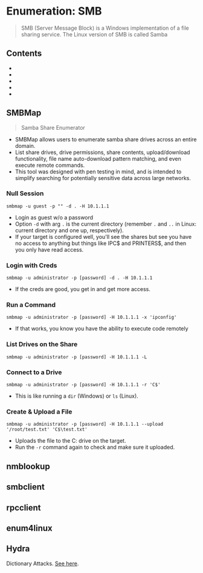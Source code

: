 # Enumeration: SMB
> SMB (Server Message Block) is a Windows implementation of a file sharing service.  The Linux version of SMB is called Samba

## Contents
- [](*)
- [](*)
- [](*)
- [](*)
- [](*)

## SMBMap
> Samba Share Enumerator
- SMBMap allows users to enumerate samba share drives across an entire domain.
- List share drives, drive permissions, share contents, upload/download functionality, file name auto-download pattern matching, and even execute remote commands.
- This tool was designed with pen testing in mind, and is intended to simplify searching for potentially sensitive data across large networks.

### Null Session
```
smbmap -u guest -p "" -d . -H 10.1.1.1
```
- Login as guest w/o a password
- Option `-d` with arg `.` is the current directory (remember `.` and `..` in Linux: current directory and one up, respectively).
- If your target is configured well, you'll see the shares but see you have no access to anything but things like IPC$ and PRINTERS$, and then you only have read access.

### Login with Creds
```
smbmap -u administrator -p [password] -d . -H 10.1.1.1
```
- If the creds are good, you get in and get more access.

### Run a Command
```
smbmap -u administrator -p [password] -H 10.1.1.1 -x 'ipconfig'
```
- If that works, you know you have the ability to execute code remotely

### List Drives on the Share
```
smbmap -u administrator -p [password] -H 10.1.1.1 -L
```

### Connect to a Drive
```
smbmap -u administrator -p [password] -H 10.1.1.1 -r 'C$'
```
- This is like running a `dir` (Windows) or `ls` (Linux).

### Create & Upload a File
```
smbmap -u administrator -p [password] -H 10.1.1.1 --upload '/root/test.txt' 'C$\test.txt'
```
- Uploads the file to the C: drive on the target.
- Run the `-r` command again to check and make sure it uploaded.

## nmblookup


## smbclient


## rpcclient

## enum4linux

## Hydra

Dictionary Attacks. [See here](hydra.md).




























